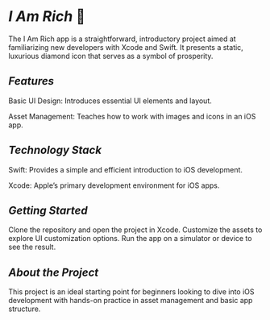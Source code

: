 # *I Am Rich* 💎

The I Am Rich app is a straightforward, introductory project aimed at familiarizing new developers with Xcode and Swift. It presents a static, luxurious diamond icon that serves as a symbol of prosperity.

## *Features*

Basic UI Design: Introduces essential UI elements and layout.

Asset Management: Teaches how to work with images and icons in an iOS app.

## *Technology Stack*

Swift: Provides a simple and efficient introduction to iOS development.

Xcode: Apple’s primary development environment for iOS apps.

## *Getting Started*

Clone the repository and open the project in Xcode.
Customize the assets to explore UI customization options.
Run the app on a simulator or device to see the result.

## *About the Project*

This project is an ideal starting point for beginners looking to dive into iOS development with hands-on practice in asset management and basic app structure.
